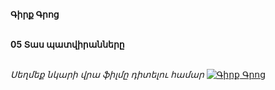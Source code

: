 **Գիրք Գրոց**

\
**05 Տաս պատվիրանները**

\
_Սեղմեք նկարի վրա ֆիլմը դիտելու համար_
[![Գիրք Գրոց](https://www.tomsarkgh.am/thumbnails/Photo/bigimage/19/82/08/slug-88219.jpg)](https://www.youtube.com/watch?v=TUI6Di0amzQ)
